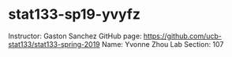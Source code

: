# stat133-sp19-yvyfz
Instructor: Gaston Sanchez
GitHub page: https://github.com/ucb-stat133/stat133-spring-2019
Name: Yvonne Zhou
Lab Section: 107
